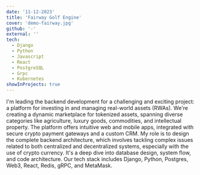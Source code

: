 ```yaml
---
date: '11-12-2023'
title: 'Fairway Golf Engine'
cover: 'demo-fairway.jpg'
github: '-'
external: ''
tech:
  - Django
  - Python
  - Javascript
  - React
  - PostgreSQL
  - Grpc
  - Kubernetes
showInProjects: true
---
```


I'm leading the backend development for a challenging and exciting project: a platform for investing in and managing real-world assets (RWAs). We're creating a dynamic marketplace for tokenized assets, spanning diverse categories like agriculture, luxury goods, commodities, and intellectual property. The platform offers intuitive web and mobile apps, integrated with secure crypto payment gateways and a custom CRM. My role is to design the complete backend architecture, which involves tackling complex issues related to both centralized and decentralized systems, especially with the use of crypto currency. It's a deep dive into database design, system flow, and code architecture. Our tech stack includes Django, Python, Postgres, Web3, React, Redis, gRPC, and MetaMask.
